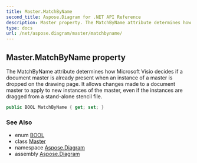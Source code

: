```yaml
---
title: Master.MatchByName
second_title: Aspose.Diagram for .NET API Reference
description: Master property. The MatchByName attribute determines how Microsoft Visio decides if a document master is already present when an instance of a master is dropped on the drawing page. It allows changes made to a document master to apply to new instances of the master even if the instances are dragged from a standalone stencil file
type: docs
url: /net/aspose.diagram/master/matchbyname/
---
```

## Master.MatchByName property

The MatchByName attribute determines how Microsoft Visio decides if a document master is already present when an instance of a master is dropped on the drawing page. It allows changes made to a document master to apply to new instances of the master, even if the instances are dragged from a stand-alone stencil file.

```csharp
public BOOL MatchByName { get; set; }
```

### See Also

* enum [BOOL](../../bool/)
* class [Master](../)
* namespace [Aspose.Diagram](../../master/)
* assembly [Aspose.Diagram](../../../)


